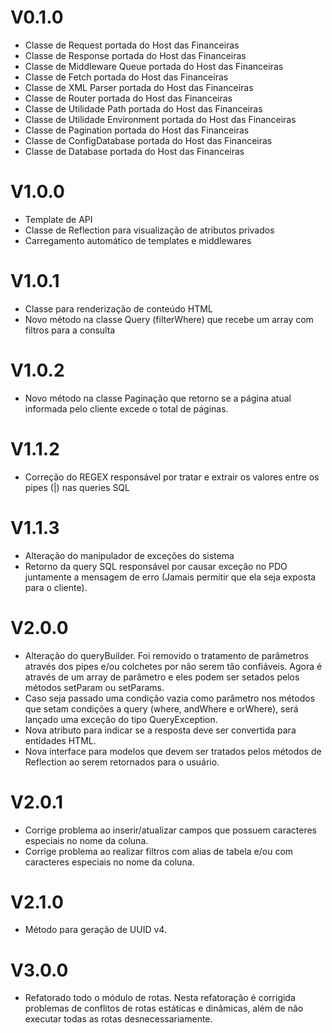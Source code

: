 # V0.1.0

- Classe de Request portada do Host das Financeiras
- Classe de Response portada do Host das Financeiras
- Classe de Middleware Queue portada do Host das Financeiras
- Classe de Fetch portada do Host das Financeiras
- Classe de XML Parser portada do Host das Financeiras
- Classe de Router portada do Host das Financeiras
- Classe de Utilidade Path portada do Host das Financeiras
- Classe de Utilidade Environment portada do Host das Financeiras
- Classe de Pagination portada do Host das Financeiras
- Classe de ConfigDatabase portada do Host das Financeiras
- Classe de Database portada do Host das Financeiras

# V1.0.0

- Template de API
- Classe de Reflection para visualização de atributos privados
- Carregamento automático de templates e middlewares

# V1.0.1

- Classe para renderização de conteúdo HTML
- Novo método na classe Query (filterWhere) que recebe um array com filtros para a consulta

# V1.0.2

- Novo método na classe Paginação que retorno se a página atual informada pelo cliente excede o total de páginas.

# V1.1.2
- Correção do REGEX responsável por tratar e extrair os valores entre os pipes (|) nas queries SQL

# V1.1.3
- Alteração do manipulador de exceções do sistema
- Retorno da query SQL responsável por causar exceção no PDO juntamente a mensagem de erro (Jamais permitir que ela seja exposta para o cliente).

# V2.0.0
- Alteração do queryBuilder. Foi removido o tratamento de parâmetros através dos pipes e/ou colchetes
por não serem tão confiáveis. Agora é através de um array de parâmetro e eles podem ser setados pelos métodos setParam ou setParams.
- Caso seja passado uma condição vazia como parâmetro nos métodos que setam condições a query (where, andWhere e orWhere), será lançado uma exceção do tipo QueryException.
- Nova atributo para indicar se a resposta deve ser convertida para entidades HTML.
- Nova interface para modelos que devem ser tratados pelos métodos de Reflection ao serem retornados para o usuário.

# V2.0.1
- Corrige problema ao inserir/atualizar campos que possuem caracteres especiais no nome da coluna.
- Corrige problema ao realizar filtros com alias de tabela e/ou com caracteres especiais no
nome da coluna.

# V2.1.0
- Método para geração de UUID v4.

# V3.0.0
- Refatorado todo o módulo de rotas. Nesta refatoração é corrigida problemas de
conflitos de rotas estáticas e dinâmicas, além de não executar todas as rotas desnecessariamente.
